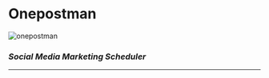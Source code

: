 # Onepostman

   ![onepostman](https://pbs.twimg.com/profile_images/1359559666565435392/z9Zb7k3Q_400x400.jpg "onepostman")

### _Social Media Marketing Scheduler_

___
